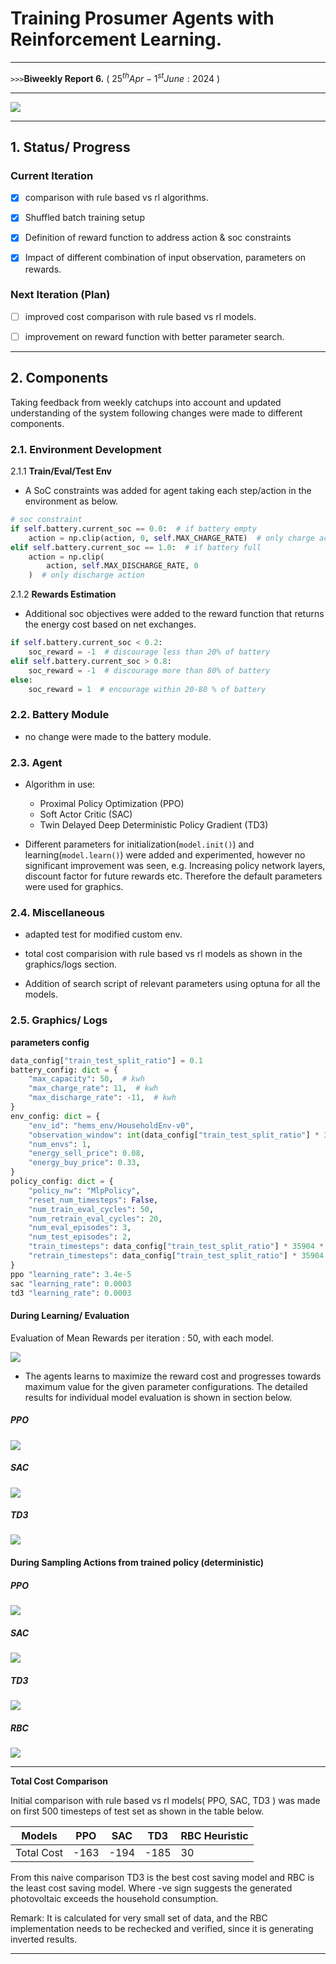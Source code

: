 # Training Prosumer Agents with Reinforcement Learning.

***

`>>>`**Biweekly Report 6.** ( $25^{th} Apr - 1^{st} June : 2024$ )

***

![](./imgs/Contents.png)

***

## 1. Status/ Progress

### Current Iteration

- [x] comparison with rule based vs rl algorithms.

- [x] Shuffled batch training setup

- [x] Definition of reward function to address action & soc constraints

- [x] Impact of different combination of input observation, parameters on rewards.

### Next Iteration (Plan)

- [ ] improved cost comparison with rule based vs rl models.

- [ ] improvement on reward function with better parameter search.

---

## 2. Components

Taking feedback from weekly catchups into account and updated understanding of the system following changes were made to different components.

### 2.1. Environment Development

2.1.1 **Train/Eval/Test Env**

- A SoC constraints was added for agent taking each step/action in the environment as below.

```python
# soc constraint
if self.battery.current_soc == 0.0:  # if battery empty
    action = np.clip(action, 0, self.MAX_CHARGE_RATE)  # only charge action
elif self.battery.current_soc == 1.0:  # if battery full
    action = np.clip(
        action, self.MAX_DISCHARGE_RATE, 0
    )  # only discharge action
```

2.1.2  **Rewards Estimation**

- Additional soc objectives were added to the reward function that returns the energy cost based on net exchanges.

```python
if self.battery.current_soc < 0.2:
    soc_reward = -1  # discourage less than 20% of battery
elif self.battery.current_soc > 0.8:
    soc_reward = -1  # discourage more than 80% of battery
else:
    soc_reward = 1  # encourage within 20-80 % of battery
```

### 2.2. Battery Module

- no change were made to the battery module.

### 2.3. Agent

- Algorithm in use:

  - Proximal Policy Optimization (PPO)
  - Soft Actor Critic (SAC)
  - Twin Delayed Deep Deterministic Policy Gradient (TD3)

- Different parameters for initialization(`model.init()`) and learning(`model.learn()`) were added and experimented, however no significant improvement was seen, e.g. Increasing policy network layers, discount factor for future rewards etc. Therefore the default parameters were used for graphics.

### 2.4. Miscellaneous

- adapted test for modified custom env.

- total cost comparision with rule based vs rl models as shown in the graphics/logs section.

- Addition of search script of relevant parameters using optuna for all the models.

### 2.5. Graphics/ Logs

**parameters config**

```python
data_config["train_test_split_ratio"] = 0.1
battery_config: dict = {
    "max_capacity": 50,  # kwh
    "max_charge_rate": 11,  # kwh
    "max_discharge_rate": -11,  # kwh
}
env_config: dict = {
    "env_id": "hems_env/HouseholdEnv-v0",
    "observation_window": int(data_config["train_test_split_ratio"] * 35904 * 0.1),
    "num_envs": 1,
    "energy_sell_price": 0.08,
    "energy_buy_price": 0.33,
}
policy_config: dict = {
    "policy_nw": "MlpPolicy",
    "reset_num_timesteps": False,
    "num_train_eval_cycles": 50,
    "num_retrain_eval_cycles": 20,
    "num_eval_episodes": 3,
    "num_test_episodes": 2,
    "train_timesteps": data_config["train_test_split_ratio"] * 35904 * 0.5,
    "retrain_timesteps": data_config["train_test_split_ratio"] * 35904 * 0.5,
}
ppo "learning_rate": 3.4e-5
sac "learning_rate": 0.0003
td3 "learning_rate": 0.0003
```

#### During Learning/ Evaluation

Evaluation of Mean Rewards per iteration : 50, with each model.

![](./imgs/mean_rewards_all.png)

- The agents learns to maximize the reward cost and progresses towards maximum value for the given parameter configurations. The detailed results for individual model evaluation is shown in section below.

##### PPO

![](./imgs/ppo_train_evaluate_policy.png)

##### SAC

![](./imgs/sac_train_evaluate_policy.png)

##### TD3

![](./imgs/td3_train_evaluate_policy.png)

#### During Sampling Actions from trained policy (deterministic)

##### PPO

![](./imgs/rbc_comparison_ppo.png)

##### SAC

![](./imgs/rbc_comparison_sac.png)

##### TD3

![](./imgs/rbc_comparison_td3.png)

##### RBC

![](./imgs/rbc_graphics.png)

---

**Total Cost Comparison**

Initial comparison with rule based vs rl models( PPO, SAC, TD3 ) was made on first 500 timesteps of test set as shown in the table below.

| Models     | PPO  | SAC  | TD3  | RBC Heuristic |
| ---------- | ---- | ---- | ---- | ------------- |
| Total Cost | -163 | -194 | -185 | 30            |

From this naive comparison TD3 is the best cost saving model and RBC is the least cost saving model. Where -ve sign suggests the generated photovoltaic exceeds the household consumption.

Remark: It is calculated for very small set of data, and the RBC implementation needs to be rechecked and verified, since it is generating inverted results.

---

